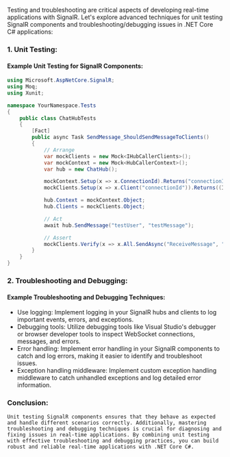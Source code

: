 Testing and troubleshooting are critical aspects of developing real-time applications with SignalR. Let's explore advanced techniques for unit testing SignalR components and troubleshooting/debugging issues in .NET Core C# applications:

### 1. Unit Testing:

#### Example Unit Testing for SignalR Components:

```csharp
using Microsoft.AspNetCore.SignalR;
using Moq;
using Xunit;

namespace YourNamespace.Tests
{
    public class ChatHubTests
    {
        [Fact]
        public async Task SendMessage_ShouldSendMessageToClients()
        {
            // Arrange
            var mockClients = new Mock<IHubCallerClients>();
            var mockContext = new Mock<HubCallerContext>();
            var hub = new ChatHub();

            mockContext.Setup(x => x.ConnectionId).Returns("connectionId");
            mockClients.Setup(x => x.Client("connectionId")).Returns((IClientProxy)null);

            hub.Context = mockContext.Object;
            hub.Clients = mockClients.Object;

            // Act
            await hub.SendMessage("testUser", "testMessage");

            // Assert
            mockClients.Verify(x => x.All.SendAsync("ReceiveMessage", "testUser", "testMessage"), Times.Once);
        }
    }
}
```

### 2. Troubleshooting and Debugging:

#### Example Troubleshooting and Debugging Techniques:

- Use logging: Implement logging in your SignalR hubs and clients to log important events, errors, and exceptions.
- Debugging tools: Utilize debugging tools like Visual Studio's debugger or browser developer tools to inspect WebSocket connections, messages, and errors.
- Error handling: Implement error handling in your SignalR components to catch and log errors, making it easier to identify and troubleshoot issues.
- Exception handling middleware: Implement custom exception handling middleware to catch unhandled exceptions and log detailed error information.

### Conclusion:

	Unit testing SignalR components ensures that they behave as expected and handle different scenarios correctly. Additionally, mastering troubleshooting and debugging techniques is crucial for diagnosing and fixing issues in real-time applications. By combining unit testing with effective troubleshooting and debugging practices, you can build robust and reliable real-time applications with .NET Core C#.